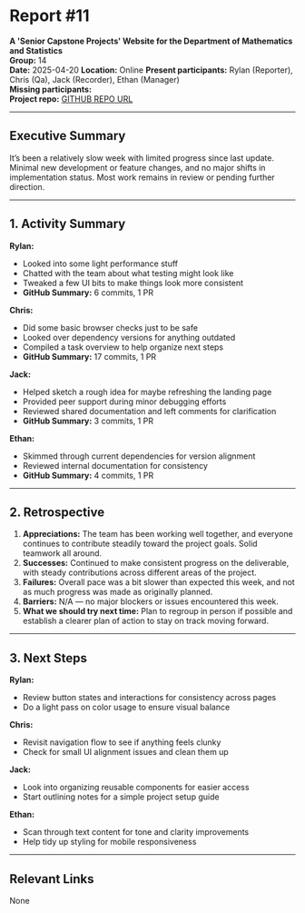 # Report #11

**A 'Senior Capstone Projects' Website for the Department of Mathematics and Statistics**  
**Group:** 14  
**Date:** 2025-04-20
**Location:** Online
**Present participants:** Rylan (Reporter), Chris (Qa), Jack (Recorder), Ethan (Manager)  
**Missing participants:**  
**Project repo:** [GITHUB REPO URL](https://github.com/Naalu/ds-senior-capstone-projects-website) 

---

## Executive Summary  

It’s been a relatively slow week with limited progress since last update. Minimal new development or feature changes, and no major shifts in implementation status. Most work remains in review or pending further direction. 

---

## 1. Activity Summary

**Rylan:**

- Looked into some light performance stuff
- Chatted with the team about what testing might look like
- Tweaked a few UI bits to make things look more consistent  
- **GitHub Summary:**  6 commits, 1 PR

**Chris:**

- Did some basic browser checks just to be safe 
- Looked over dependency versions for anything outdated
- Compiled a task overview to help organize next steps
- **GitHub Summary:**  17 commits, 1 PR

**Jack:**
- Helped sketch a rough idea for maybe refreshing the landing page
- Provided peer support during minor debugging efforts
- Reviewed shared documentation and left comments for clarification
- **GitHub Summary:** 3 commits, 1 PR


**Ethan:**  
- Skimmed through current dependencies for version alignment
- Reviewed internal documentation for consistency
- **GitHub Summary:** 4 commits, 1 PR


---

## 2. Retrospective

1. **Appreciations:** The team has been working well together, and everyone continues to contribute steadily toward the project goals. Solid teamwork all around.
2. **Successes:** Continued to make consistent progress on the deliverable, with steady contributions across different areas of the project.
3. **Failures:** Overall pace was a bit slower than expected this week, and not as much progress was made as originally planned.
4. **Barriers:** N/A — no major blockers or issues encountered this week. 
5. **What we should try next time:** Plan to regroup in person if possible and establish a clearer plan of action to stay on track moving forward.
---

## 3. Next Steps
**Rylan:**
- Review button states and interactions for consistency across pages
- Do a light pass on color usage to ensure visual balance

**Chris:**
- Revisit navigation flow to see if anything feels clunky
- Check for small UI alignment issues and clean them up

**Jack:** 
- Look into organizing reusable components for easier access
- Start outlining notes for a simple project setup guide

**Ethan:** 
- Scan through text content for tone and clarity improvements
- Help tidy up styling for mobile responsiveness

---

## Relevant Links
None
